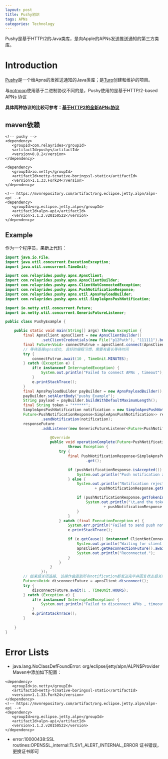 ```yaml
---
layout: post
title: Pushy初识
tags: APNs 
categories: Technology
---
```


Pushy是基于HTTP/2的Java类库，是向Apple的APNs发送推送通知的第三方类库。

<!--more-->

# Introduction
[Pushy](https://github.com/relayrides/pushy)是一个给Apns的发推送通知的Java类库；是[Turo](https://turo.com/)创建和维护的项目。

与[notnoop](https://github.com/notnoop/java-apns)使用基于二进制协议不同的是，Pushy使用的是基于HTTP/2-based APNs 协议

**具体两种协议的比较可参考：[基于HTTP2的全新APNs协议](https://github.com/ChenYilong/iOS9AdaptationTips/blob/master/%E5%9F%BA%E4%BA%8EHTTP2%E7%9A%84%E5%85%A8%E6%96%B0APNs%E5%8D%8F%E8%AE%AE/%E5%9F%BA%E4%BA%8EHTTP2%E7%9A%84%E5%85%A8%E6%96%B0APNs%E5%8D%8F%E8%AE%AE.md)**

## maven依赖

```Maven
<!-- pushy -->
<dependency>
   <groupId>com.relayrides</groupId>
   <artifactId>pushy</artifactId>
   <version>0.8.2</version>
</dependency>

<dependency>
   <groupId>io.netty</groupId>  
   <artifactId>netty-tcnative-boringssl-static</artifactId>
   <version>1.1.33.Fork24</version>
</dependency>

<!-- https://mvnrepository.com/artifact/org.eclipse.jetty.alpn/alpn-api -->
<dependency>
   <groupId>org.eclipse.jetty.alpn</groupId>
   <artifactId>alpn-api</artifactId>
   <version>1.1.2.v20150522</version>
</dependency>
```

## Example
作为一个程序员，果断上代码：

```Java
import java.io.File;
import java.util.concurrent.ExecutionException;
import java.util.concurrent.TimeUnit;

import com.relayrides.pushy.apns.ApnsClient;
import com.relayrides.pushy.apns.ApnsClientBuilder;
import com.relayrides.pushy.apns.ClientNotConnectedException;
import com.relayrides.pushy.apns.PushNotificationResponse;
import com.relayrides.pushy.apns.util.ApnsPayloadBuilder;
import com.relayrides.pushy.apns.util.SimpleApnsPushNotification;

import io.netty.util.concurrent.Future;
import io.netty.util.concurrent.GenericFutureListener;

public class PushyExample {

	public static void main(String[] args) throws Exception {
		final ApnsClient apnsClient = new ApnsClientBuilder()
				.setClientCredentials(new File("p12Path"), "111111").build();
		final Future<Void> connectFutrue = apnsClient.connect(ApnsClient.DEVELOPMENT_APNS_HOST);
		// 等待连接apns成功, 良好的编程习惯，需要有最长等待时间
		try {
			connectFutrue.await(10 , TimeUnit.MINUTES);
		} catch (Exception e) {
			if(e instanceof InterruptedException) {
				System.out.println("Failed to connect APNs , timeout");
			}
			e.printStackTrace();
		}
		final ApnsPayloadBuilder payBuilder = new ApnsPayloadBuilder();
		payBuilder.setAlertBody("pushy Example");
		String payload = payBuilder.buildWithDefaultMaximumLength();
		final String token = "******";
		SimpleApnsPushNotification notification = new SimpleApnsPushNotification(token, null, payload);
		Future<PushNotificationResponse<SimpleApnsPushNotification>> responseFuture = apnsClient
				.sendNotification(notification);
		responseFuture
				.addListener(new GenericFutureListener<Future<PushNotificationResponse<SimpleApnsPushNotification>>>() {

					@Override
					public void operationComplete(Future<PushNotificationResponse<SimpleApnsPushNotification>> arg0)
							throws Exception {
						try {
							final PushNotificationResponse<SimpleApnsPushNotification> pushNotificationResponse = arg0
									.get();

							if (pushNotificationResponse.isAccepted()) {
								System.out.println("Push notification accepted by APNs gateway.");
							} else {
								System.out.println("Notification rejected by the APNs gateway: "
										+ pushNotificationResponse.getRejectionReason());

								if (pushNotificationResponse.getTokenInvalidationTimestamp() != null) {
									System.out.println("\t…and the token is invalid as of "
											+ pushNotificationResponse.getTokenInvalidationTimestamp());
								}
							}
						} catch (final ExecutionException e) {
							System.err.println("Failed to send push notification.");
							e.printStackTrace();

							if (e.getCause() instanceof ClientNotConnectedException) {
								System.out.println("Waiting for client to reconnect…");
								apnsClient.getReconnectionFuture().await();
								System.out.println("Reconnected.");
							}
						}
					}
				});
		// 结束后关闭连接, 该操作会直到所有notification都发送完毕并回复状态后关闭连接
		Future<Void> disconnectFuture = apnsClient.disconnect();
		try {
			disconnectFuture.await(1 , TimeUnit.HOURS);
		} catch (Exception e) {
			if(e instanceof InterruptedException) {
				System.out.println("Failed to disconnect APNs , timeout");
			}
			e.printStackTrace();
		}
		
	}
}

```

# Error Lists
- java.lang.NoClassDefFoundError: org/eclipse/jetty/alpn/ALPN$Provider
Maven中添加如下配置：

```maven
<dependency>
   <groupId>io.netty</groupId>
   <artifactId>netty-tcnative-boringssl-static</artifactId>
   <version>1.1.33.Fork24</version>
</dependency>
<!-- https://mvnrepository.com/artifact/org.eclipse.jetty.alpn/alpn-api -->
<dependency>
   <groupId>org.eclipse.jetty.alpn</groupId>
   <artifactId>alpn-api</artifactId>
   <version>1.1.2.v20150522</version>
</dependency>
```
- error:10000438:SSL routines:OPENSSL_internal:TLSV1_ALERT_INTERNAL_ERROR
证书错误，更换证书即可
